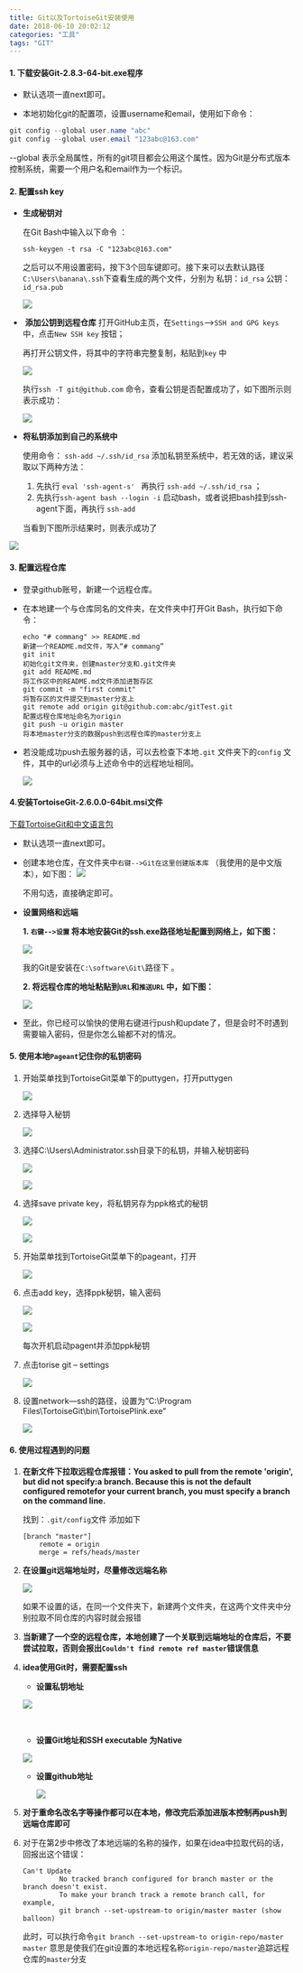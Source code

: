 ```yaml
---
title: Git以及TortoiseGit安装使用
date: 2018-06-10 20:02:12
categories: "工具"
tags: "GIT"
---
```


#### 1. 下载安装Git-2.8.3-64-bit.exe程序

- 默认选项一直next即可。


- 本地初始化git的配置项，设置username和email，使用如下命令：

 ```java
git config --global user.name "abc"
git config --global user.email "123abc@163.com"
 ```

--global 表示全局属性，所有的git项目都会公用这个属性。因为Git是分布式版本控制系统，需要一个用户名和email作为一个标识。

<!--more-->

#### 2. 配置ssh key

- **生成秘钥对** 

  在Git Bash中输入以下命令 ：

  ``` 
  ssh-keygen -t rsa -C "123abc@163.com"
  ```
  之后可以不用设置密码，按下3个回车键即可。接下来可以去默认路径 `C:\Users\banana\.ssh`下查看生成的两个文件，分别为 私钥：`id_rsa` 公钥：`id_rsa.pub` 

  ![](Git使用手册\微信截图_20180324002602.png)

- ​ **添加公钥到远程仓库** 
  打开GitHub主页，在`Settings`-->`SSH and GPG keys`中，点击`New SSH key` 按钮；

  再打开公钥文件，将其中的字符串完整复制，粘贴到`key` 中

  ![](Git使用手册\微信截图_20180324002258.png)

  执行`ssh -T git@github.com` 命令，查看公钥是否配置成功了，如下图所示则表示成功：

  ![](Git使用手册\微信截图_20180324213757.png)

- **将私钥添加到自己的系统中** 

  使用命令： `ssh-add ~/.ssh/id_rsa`  添加私钥至系统中，若无效的话，建议采取以下两种方法：
  1. 先执行 `eval 'ssh-agent-s' ` 再执行 `ssh-add ~/.ssh/id_rsa` ；
  2. 先执行`ssh-agent bash --login -i` 启动bash，或者说把bash挂到ssh-agent下面，再执行 `ssh-add`

  当看到下图所示结果时，则表示成功了

![](Git使用手册\微信截图_20180324003452.png)

#### 3. 配置远程仓库

- 登录github账号，新建一个远程仓库。

- 在本地建一个与仓库同名的文件夹，在文件夹中打开Git Bash，执行如下命令：

  ``` 
  echo "# commang" >> README.md
  新建一个README.md文件，写入“# commang”
  git init
  初始化git文件夹，创建master分支和.git文件夹
  git add README.md
  将工作区中的README.md文件添加进暂存区
  git commit -m "first commit"
  将暂存区的文件提交到master分支上
  git remote add origin git@github.com:abc/gitTest.git
  配置远程仓库地址命名为origin
  git push -u origin master
  将本地master分支的数据push到远程仓库的master分支上
  ```

- 若没能成功push去服务器的话，可以去检查下本地`.git` 文件夹下的`config` 文件，其中的url必须与上述命令中的远程地址相同。

  ![](Git使用手册\微信截图_20180324141838.png)
#### 4.安装TortoiseGit-2.6.0.0-64bit.msi文件 

[下载TortoiseGit和中文语言包](https://tortoisegit.org/download/)

- 默认选项一直next即可。

- 创建本地仓库，在文件夹中`右键-->Git在这里创建版本库` （我使用的是中文版本），如下图：
  ![](Git使用手册\微信截图_20180324214536.png)

  不用勾选，直接确定即可。

- **设置网络和远端** 

  **1. `右键-->设置` 将本地安装Git的ssh.exe路径地址配置到网络上，如下图：**

  ![](Git使用手册\微信截图_20180324215326.png)

  我的Git是安装在`C:\software\Git\`路径下 。

  **2. 将远程仓库的地址粘贴到`URL`和`推送URL` 中，如下图：**

  ![](Git使用手册\微信截图_20180324214754.png)

- 至此，你已经可以愉快的使用右键进行push和update了，但是会时不时遇到需要输入密码，但是你怎么输都不对的情况。

#### 5. 使用本地`Pageant`记住你的私钥密码

1. 开始菜单找到TortoiseGit菜单下的puttygen，打开puttygen

   ![](Git使用手册\1.png)


2. 选择导入秘钥

   ![](Git使用手册\2.png)

3. 选择C:\Users\Administrator\.ssh目录下的私钥，并输入秘钥密码

   ![](Git使用手册\3.png)

   ![](Git使用手册\3.1.png)

4. 选择save private key，将私钥另存为ppk格式的秘钥

   ![](Git使用手册\4.png)

   ![](Git使用手册\4.1.png)

5. 开始菜单找到TortoiseGit菜单下的pageant，打开

   ![](Git使用手册\5.png)

6. 点击add key，选择ppk秘钥，输入密码

   ![](Git使用手册\6.png)

   ![](Git使用手册\6.1.png)

   每次开机启动pagent并添加ppk秘钥

7. 点击torise git – settings 

   ![](Git使用手册\7.png)

8. 设置network—ssh的路径，设置为“C:\Program Files\TortoiseGit\bin\TortoisePlink.exe” 

   ![](Git使用手册\8.png)

#### 6. 使用过程遇到的问题

1. **在新文件下拉取远程仓库报错：You asked to pull from the remote 'origin', but did not specify:a branch. Because this is not the default configured remotefor your current branch, you must specify a branch on the command line.**

   找到：`.git/config`文件 添加如下

   ```
   [branch "master"]
       remote = origin
       merge = refs/heads/master
   ```

2. **在设置git远端地址时，尽量修改远端名称** 

   ![](C:\Users\banana\Pictures\微信截图_20180327222554.png)

   如果不设置的话，在同一个文件夹下，新建两个文件夹，在这两个文件夹中分别拉取不同仓库的内容时就会报错

3.  **当新建了一个空的远程仓库，本地创建了一个关联到远端地址的仓库后，不要尝试拉取，否则会报出`Couldn't find remote ref master`错误信息**

4. **idea使用Git时，需要配置ssh**

   - **设置私钥地址**

   ![](C:\Users\banana\Pictures\微信截图_20180327233928.png)

   ​

   - **设置Git地址和SSH executable 为Native**

   ![](C:\Users\banana\Pictures\微信截图_20180327234038.png)

   - **设置github地址**

     ![](C:\Users\banana\Pictures\微信截图_20180327234303.png)

5. **对于重命名改名字等操作都可以在本地，修改完后添加进版本控制再push到远端仓库即可**

6. 对于在第2步中修改了本地远端的名称的操作，如果在idea中拉取代码的话，回报出这个错误：

   ```
   Can't Update
   			No tracked branch configured for branch master or the branch doesn't exist.
   			To make your branch track a remote branch call, for example,
   			git branch --set-upstream-to origin/master master (show balloon)
   ```

   此时，可以执行命令`git branch --set-upstream-to origin-repo/master master` 意思是使我们在git设置的本地远程名称`origin-repo/master`追踪远程仓库的`master`分支

   ​

   ​
